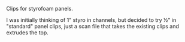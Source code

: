 Clips for styrofoam panels.

I was initially thinking of 1" styro in channels, but decided to
try ½" in "standard" panel clips, just a scan file that takes the
existing clips and extrudes the top.

